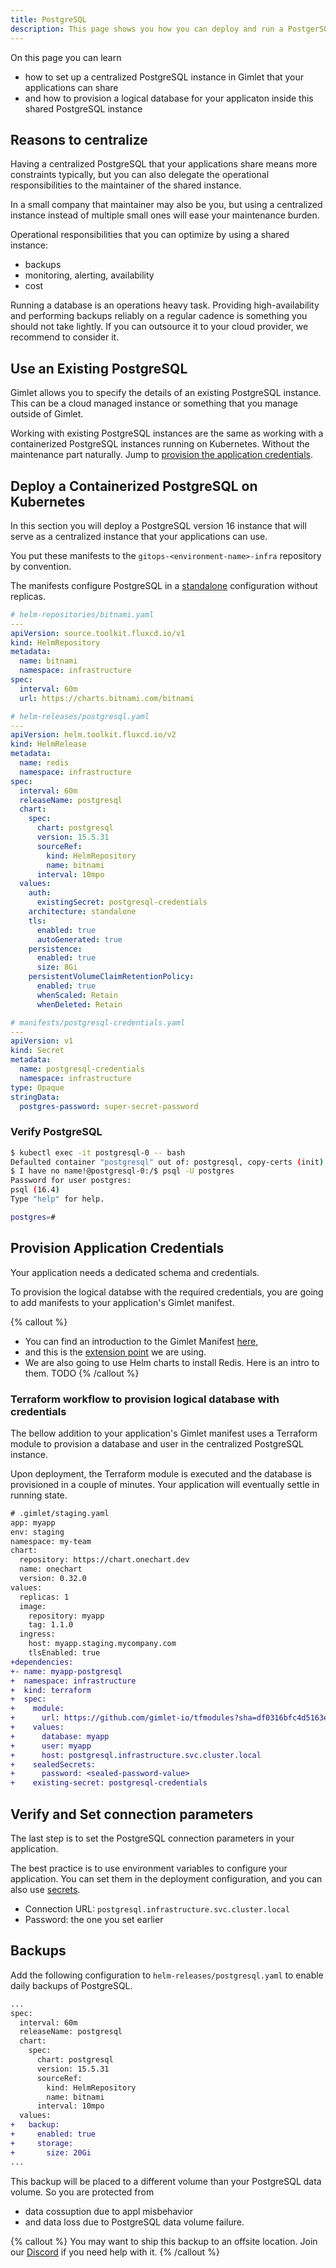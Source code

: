 ```yaml
---
title: PostgreSQL
description: This page shows you how you can deploy and run a PostgerSQL database on Kubernetes.
---
```


On this page you can learn

- how to set up a centralized PostgreSQL instance in Gimlet that your applications can share
- and how to provision a logical database for your applicaton inside this shared PostgreSQL instance 

## Reasons to centralize

Having a centralized PostgreSQL that your applications share means more constraints typically, but you can also delegate the operational responsibilities to the maintainer of the shared instance.

In a small company that maintainer may also be you, but using a centralized instance instead of multiple small ones will ease your maintenance burden.

Operational responsibilities that you can optimize by using a shared instance:
- backups
- monitoring, alerting, availability
- cost

Running a database is an operations heavy task. Providing high-availability and performing backups reliably on a regular cadence is something you should not take lightly. If you can outsource it to your cloud provider, we recommend to consider it.

## Use an Existing PostgreSQL

Gimlet allows you to specify the details of an existing PostgreSQL instance. This can be a cloud managed instance or something that you manage outside of Gimlet.

Working with existing PostgreSQL instances are the same as working with a containerized PostgreSQL instances running on Kubernetes. Without the maintenance part naturally. Jump to [provision the application credentials](#provision-application-credentials).

## Deploy a Containerized PostgreSQL on Kubernetes

In this section you will deploy a PostgreSQL version 16 instance that will serve as a centralized instance that your applications can use.

You put these manifests to the `gitops-<environment-name>-infra` repository by convention.

The manifests configure PostgreSQL in a [standalone](https://github.com/bitnami/charts/blob/main/bitnami/postgresql/values.yaml#L171) configuration without replicas.

```yaml
# helm-repositories/bitnami.yaml
---
apiVersion: source.toolkit.fluxcd.io/v1
kind: HelmRepository
metadata:
  name: bitnami
  namespace: infrastructure
spec:
  interval: 60m
  url: https://charts.bitnami.com/bitnami
```

```yaml
# helm-releases/postgresql.yaml
---
apiVersion: helm.toolkit.fluxcd.io/v2
kind: HelmRelease
metadata:
  name: redis
  namespace: infrastructure
spec:
  interval: 60m
  releaseName: postgresql
  chart:
    spec:
      chart: postgresql
      version: 15.5.31
      sourceRef:
        kind: HelmRepository
        name: bitnami
      interval: 10mpo
  values:
    auth:
      existingSecret: postgresql-credentials
    architecture: standalone
    tls:
      enabled: true
      autoGenerated: true
    persistence:
      enabled: true
      size: 8Gi
    persistentVolumeClaimRetentionPolicy:
      enabled: true
      whenScaled: Retain
      whenDeleted: Retain
```

```yaml
# manifests/postgresql-credentials.yaml
---
apiVersion: v1
kind: Secret
metadata:
  name: postgresql-credentials
  namespace: infrastructure
type: Opaque
stringData:
  postgres-password: super-secret-password
```

### Verify PostgreSQL

```bash
$ kubectl exec -it postgresql-0 -- bash
Defaulted container "postgresql" out of: postgresql, copy-certs (init)
$ I have no name!@postgresql-0:/$ psql -U postgres
Password for user postgres: 
psql (16.4)
Type "help" for help.

postgres=# 
```

## Provision Application Credentials

Your application needs a dedicated schema and credentials.

To provision the logical databse with the required credentials, you are going to add manifests to your application's Gimlet manifest.

{% callout %}
- You can find an introduction to the Gimlet Manifest [here](/docs/deployment-settings/deployment-configuration),
- and this is the [extension point](/docs/reference/gimlet-manifest-reference#using-raw-manifests) we are using.
- We are also going to use Helm charts to install Redis. Here is an intro to them. TODO
{% /callout %}

### Terraform workflow to provision logical database with credentials

The bellow addition to your application's Gimlet manifest uses a Terraform module to provision a database and user in the centralized PostgreSQL instance.

Upon deployment, the Terraform module is executed and the database is provisioned in a couple of minutes. Your application will eventually settle in running state.

```diff
# .gimlet/staging.yaml
app: myapp
env: staging
namespace: my-team
chart:
  repository: https://chart.onechart.dev
  name: onechart
  version: 0.32.0
values:
  replicas: 1
  image:
    repository: myapp
    tag: 1.1.0
  ingress:
    host: myapp.staging.mycompany.com
    tlsEnabled: true
+dependencies:
+- name: myapp-postgresql
+  namespace: infrastructure
+  kind: terraform
+  spec:
+    module:
+      url: https://github.com/gimlet-io/tfmodules?sha=df0316bfc4d5163edce1ffcf0ed0d667cc263bd0&path=civo/logical-database
+    values:
+      database: myapp
+      user: myapp
+      host: postgresql.infrastructure.svc.cluster.local
+    sealedSecrets:
+      password: <sealed-password-value>
+    existing-secret: postgresql-credentials
```

## Verify and Set connection parameters

The last step is to set the PostgreSQL connection parameters in your application.

The best practice is to use environment variables to configure your application. You can set them in the deployment configuration, and you can also use [secrets](/docs/deployment-settings/secrets).

* Connection URL: `postgresql.infrastructure.svc.cluster.local`
* Password: the one you set earlier

## Backups

Add the following configuration to `helm-releases/postgresql.yaml` to enable daily backups of PostgreSQL.

```diff
...
spec:
  interval: 60m
  releaseName: postgresql
  chart:
    spec:
      chart: postgresql
      version: 15.5.31
      sourceRef:
        kind: HelmRepository
        name: bitnami
      interval: 10mpo
  values:
+   backup:
+     enabled: true
+     storage:
+       size: 20Gi   
...
```

This backup will be placed to a different volume than your PostgreSQL data volume. So you are protected from
- data cossuption due to appl misbehavior
- and data loss due to PostgreSQL data volume failure.

{% callout %}
You may want to ship this backup to an offsite location. Join our [Discord](https://discord.com/invite/ZwQDxPkYzE) if you need help with it.
{% /callout %}
